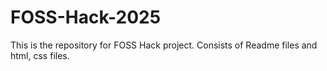# FOSS-Hack-2025
This is the repository for FOSS Hack project. Consists of Readme files and html, css files.
